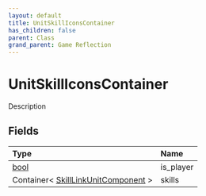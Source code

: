 ```yaml
---
layout: default
title: UnitSkillIconsContainer
has_children: false
parent: Class
grand_parent: Game Reflection
---
```

# UnitSkillIconsContainer
Description 

## Fields

| Type | Name |
|:----------|:--------------|
| [bool](/riftbreaker-wiki/docs/game-reflection/components/bool/) | is_player |
| Container< [SkillLinkUnitComponent](/riftbreaker-wiki/docs/game-reflection/components/skill_link_unit_component/) > | skills |

